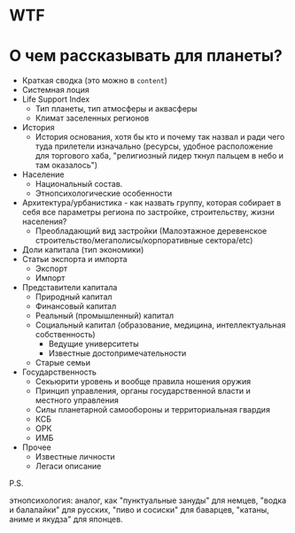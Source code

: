 # WTF


# О чем рассказывать для планеты?

- Краткая сводка (это можно в `content`)
- Системная лоция
- Life Support Index
  - Тип планеты, тип атмосферы и аквасферы  
  - Климат заселенных регионов
- История
  - История основания, хотя бы кто и почему так назвал и ради чего туда прилетели изначально (ресурсы, удобное расположение для торгового хаба, "религиозный лидер ткнул пальцем в небо и там оказалось")
- Население
  - Национальный состав.
  - Этнопсихологические особенности
- Архитектура/урбанистика - как назвать группу, которая собирает в себя все параметры региона по застройке, строительству, жизни населения?
  - Преобладающий вид застройки (Малоэтажное деревенское строительство/мегаполисы/корпоративные сектора/etc) 
- Доли капитала (тип экономики)
- Статьи экспорта и импорта
  - Экспорт
  - Импорт
- Представители капитала
  - Природный капитал
  - Финансовый капитал
  - Реальный (промышленный) капитал
  - Социальный капитал (образование, медицина, интеллектуальная собственность)
    - Ведущие университеты
    - Известные достопримечательности
  - Старые семьи
- Государственность
  - Секьюрити уровень и вообще правила ношения оружия
  - Принцип управления, органы государственной власти и местного управления
  - Силы планетарной самообороны и территориальная гвардия
  - КСБ
  - ОРК
  - ИМБ
- Прочее
  - Известные личности
  - Легаси описание


P.S.

этнопсихология: аналог, как "пунктуальные зануды" для немцев,  "водка и балалайки" для русских, "пиво и сосиски" для баварцев, "катаны, аниме и якудза" для японцев.




